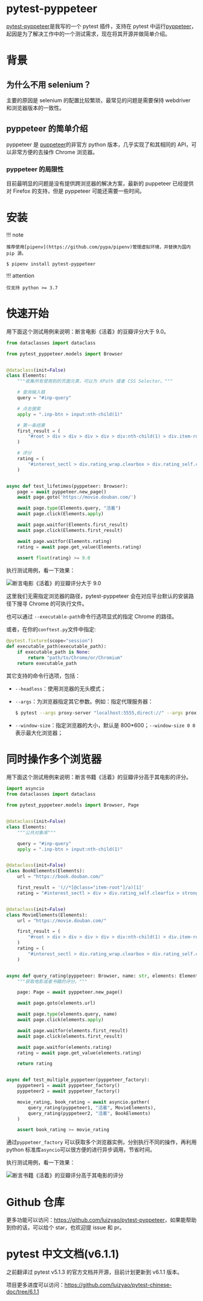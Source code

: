 # pytest-pyppeteer

[pytest-pyppeteer](https://github.com/luizyao/pytest-pyppeteer)是我写的一个 pytest 插件，支持在 pytest 中运行[pyppeteer](https://github.com/pyppeteer/pyppeteer)，起因是为了解决工作中的一个测试需求，现在将其开源并做简单介绍。

# 背景

## 为什么不用 selenium？

主要的原因是 selenium 的配置比较繁琐，最常见的问题是需要保持 webdriver 和浏览器版本的一致性。

## pyppeteer 的简单介绍

pyppeteer 是 [puppeteer](https://github.com/puppeteer/puppeteer/)的非官方 python 版本，几乎实现了和其相同的 API，可以非常方便的去操作 Chrome 浏览器。

### pyppeteer 的局限性

目前最明显的问题是没有提供跨浏览器的解决方案，最新的 puppeteer 已经提供对 Firefox 的支持，但是 pyppeteer 可能还需要一些时间。

# 安装

!!! note

	推荐使用[pipenv](https://github.com/pypa/pipenv)管理虚拟环境，并替换为国内 pip 源。

```bash
$ pipenv install pytest-pyppeteer
```

!!! attention

	仅支持 python >= 3.7

# 快速开始

用下面这个测试用例来说明：断言电影《活着》的豆瓣评分大于 9.0。

```python
from dataclasses import dataclass

from pytest_pyppeteer.models import Browser


@dataclass(init=False)
class Elements:
    """收集所有使用到的页面元素，可以为 XPath 或者 CSS Selector。"""

    # 查询输入框
    query = "#inp-query"

    # 点击搜索
    apply = ".inp-btn > input:nth-child(1)"

    # 第一条结果
    first_result = (
        "#root > div > div > div > div > div:nth-child(1) > div.item-root a.cover-link"
    )

    # 评分
    rating = (
        "#interest_sectl > div.rating_wrap.clearbox > div.rating_self.clearfix > strong"
    )


async def test_lifetimes(pyppeteer: Browser):
    page = await pyppeteer.new_page()
    await page.goto('https://movie.douban.com/')

    await page.type(Elements.query, "活着")
    await page.click(Elements.apply)

    await page.waitfor(Elements.first_result)
    await page.click(Elements.first_result)

    await page.waitfor(Elements.rating)
    rating = await page.get_value(Elements.rating)
    
    assert float(rating) >= 9.0
```

执行测试用例，看一下效果：

![断言电影《活着》的豆瓣评分大于 9.0](../img/pytest_pyppeteer_movie_lifetimes.gif)

这里我们无需指定浏览器的路径，pytest-pyppeteer 会在对应平台默认的安装路径下搜寻 Chrome 的可执行文件。

也可以通过 `--executable-path`命令行选项显式的指定 Chrome 的路径。

或者，在你的`conftest.py`文件中指定:

```python
@pytest.fixture(scope="session")
def executable_path(executable_path):
    if executable_path is None:
        return "path/to/Chrome/or/Chromium"
    return executable_path
```

其它支持的命令行选项，包括：

- `--headless`：使用浏览器的无头模式；

- `--args`：为浏览器指定其它参数。例如：指定代理服务器：

    ```bash
    $ pytest --args proxy-server "localhost:5555,direct://" --args proxy-bypass-list "192.0.0.1/8;10.0.0.1/8"
    ```

- `--window-size`：指定浏览器的大小，默认是 800*600；`--window-size 0 0`表示最大化浏览器；

# 同时操作多个浏览器

用下面这个测试用例来说明：断言书籍《活着》的豆瓣评分高于其电影的评分。

```python
import asyncio
from dataclasses import dataclass

from pytest_pyppeteer.models import Browser, Page


@dataclass(init=False)
class Elements:
    """公共对象库"""

    query = "#inp-query"
    apply = ".inp-btn > input:nth-child(1)"


@dataclass(init=False)
class BookElements(Elements):
    url = "https://book.douban.com/"

    first_result = '(//*[@class="item-root"]/a)[1]'
    rating = "#interest_sectl > div > div.rating_self.clearfix > strong"


@dataclass(init=False)
class MovieElements(Elements):
    url = "https://movie.douban.com/"

    first_result = (
        "#root > div > div > div > div > div:nth-child(1) > div.item-root a.cover-link"
    )
    rating = (
        "#interest_sectl > div.rating_wrap.clearbox > div.rating_self.clearfix > strong"
    )


async def query_rating(pyppeteer: Browser, name: str, elements: Elements):
    """获取电影或者书籍的评分。"""

    page: Page = await pyppeteer.new_page()

    await page.goto(elements.url)

    await page.type(elements.query, name)
    await page.click(elements.apply)

    await page.waitfor(elements.first_result)
    await page.click(elements.first_result)

    await page.waitfor(elements.rating)
    rating = await page.get_value(elements.rating)

    return rating


async def test_multiple_pyppeteer(pyppeteer_factory):
    pyppeteer1 = await pyppeteer_factory()
    pyppeteer2 = await pyppeteer_factory()

    movie_rating, book_rating = await asyncio.gather(
        query_rating(pyppeteer1, "活着", MovieElements),
        query_rating(pyppeteer2, "活着", BookElements)
    )

    assert book_rating >= movie_rating
```

通过`pyppeteer_factory` 可以获取多个浏览器实例，分别执行不同的操作，再利用 python 标准库`asyncio`可以很方便的进行异步调用，节省时间。

执行测试用例，看一下效果：

![断言书籍《活着》的豆瓣评分高于其电影的评分](../img/pytest_pyppeteer_book_movie_lifetimes.gif)

# Github 仓库

更多功能可以访问：<https://github.com/luizyao/pytest-pyppeteer>，如果能帮助到你的话，可以给个 star，也欢迎提 issue 和 pr。

# pytest 中文文档(v6.1.1)

之前翻译过 pytest v5.1.3 的官方文档并开源，目前计划更新到 v6.1.1 版本。

项目更多进度可以访问：<https://github.com/luizyao/pytest-chinese-doc/tree/6.1.1>
